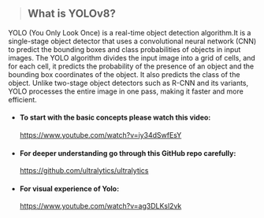 > ## What is YOLOv8?
YOLO (You Only Look Once) is a real-time object detection algorithm.It is a single-stage object detector that uses a convolutional neural network (CNN) to predict the bounding boxes and class probabilities of objects in input images. The YOLO algorithm divides the input image into a grid of cells, and for each cell, it predicts the probability of the presence of an object and the bounding box coordinates of the object. It also predicts the class of the object. Unlike two-stage object detectors such as R-CNN and its variants, YOLO processes the entire image in one pass, making it faster and more efficient.

+ #### To start with the basic concepts please watch this video:

  https://www.youtube.com/watch?v=iy34dSwfEsY
+ #### For deeper understanding go through this GitHub repo carefully:

  https://github.com/ultralytics/ultralytics
+ #### For visual experience of Yolo:

  https://www.youtube.com/watch?v=ag3DLKsl2vk
